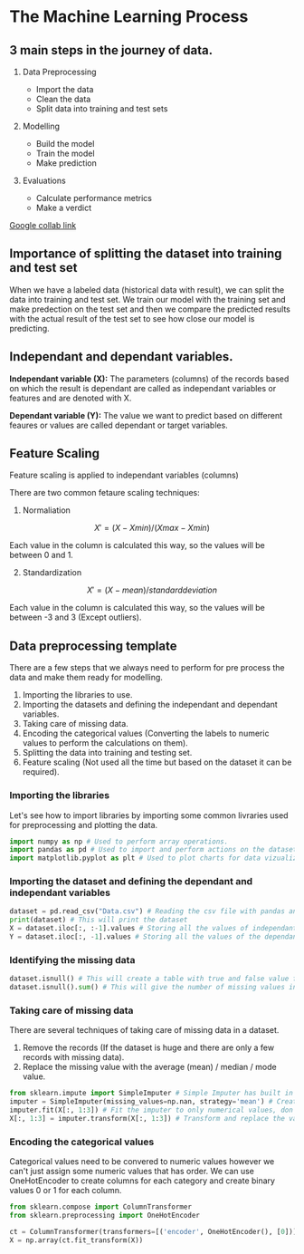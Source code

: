 # The Machine Learning Process

## 3 main steps in the journey of data.

1. Data Preprocessing

   - Import the data
   - Clean the data
   - Split data into training and test sets

2. Modelling

   - Build the model
   - Train the model
   - Make prediction

3. Evaluations
   - Calculate performance metrics
   - Make a verdict

[Google collab link](https://colab.research.google.com/)

## Importance of splitting the dataset into training and test set

When we have a labeled data (historical data with result), we can split the data into training and test set.
We train our model with the training set and make predection on the test set and then we compare the predicted results with the actual result of the test set to see how close our model is predicting.

## Independant and dependant variables.

**Independant variable (X):**
The parameters (columns) of the records based on which the result is dependant are called as independant variables or features and are denoted with X.

**Dependant variable (Y):**
The value we want to predict based on different feaures or values are called dependant or target variables.

## Feature Scaling

Feature scaling is applied to independant variables (columns)

There are two common fetaure scaling techniques:

1. Normaliation

```math
X' = (X - X min) / (X max - X min)
```

Each value in the column is calculated this way, so the values will be between 0 and 1.

2. Standardization

```math
X' = (X - mean) / standard deviation
```

Each value in the column is calculated this way, so the values will be between -3 and 3 (Except outliers).

## Data preprocessing template

There are a few steps that we always need to perform for pre process the data and make them ready for modelling.

1. Importing the libraries to use.
2. Importing the datasets and defining the independant and dependant variables.
3. Taking care of missing data.
4. Encoding the categorical values (Converting the labels to numeric values to perform the calculations on them).
5. Splitting the data into training and testing set.
6. Feature scaling (Not used all the time but based on the dataset it can be required).

### Importing the libraries

Let's see how to import libraries by importing some common livraries used for preprocessing and plotting the data.

```python
import numpy as np # Used to perform array operations.
import pandas as pd # Used to import and perform actions on the datasets.
import matplotlib.pyplot as plt # Used to plot charts for data vizualization.
```

### Importing the dataset and defining the dependant and independant variables

```python
dataset = pd.read_csv("Data.csv") # Reading the csv file with pandas and storing it as a dataframe
print(dataset) # This will print the dataset
X = dataset.iloc[:, :-1].values # Storing all the values of independant variables
Y = dataset.iloc[:, -1].values # Storing all the values of the dependant or target variable
```

### Identifying the missing data

```python
dataset.isnull() # This will create a table with true and false value for the dataset. true indicates the missing data
dataset.isnull().sum() # This will give the number of missing values in each column.
```

### Taking care of missing data

There are several techniques of taking care of missing data in a dataset.

1. Remove the records (If the dataset is huge and there are only a few records with missing data).
2. Replace the missing value with the average (mean) / median / mode value.

```python
from sklearn.impute import SimpleImputer # Simple Imputer has built in functions to handle missing data
imputer = SimpleImputer(missing_values=np.nan, strategy='mean') # Create an instance of simple imputer
imputer.fit(X[:, 1:3]) # Fit the imputer to only numerical values, don't include categorical values
X[:, 1:3] = imputer.transform(X[:, 1:3]) # Transform and replace the values with the new values
```

### Encoding the categorical values

Categorical values need to be convered to numeric values however we can't just assign some numeric values that has order.
We can use OneHotEncoder to create columns for each category and create binary values 0 or 1 for each column.

```python
from sklearn.compose import ColumnTransformer
from sklearn.preprocessing import OneHotEncoder

ct = ColumnTransformer(transformers=[('encoder', OneHotEncoder(), [0])], remainder='passthrough')
X = np.array(ct.fit_transform(X))
```
